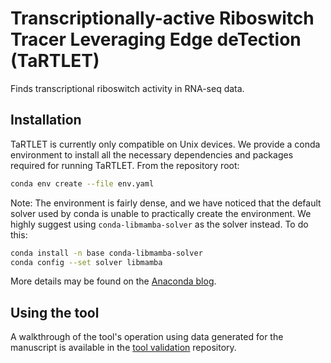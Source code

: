 # Transcriptionally-active Riboswitch Tracer Leveraging Edge deTection (TaRTLET)

Finds transcriptional riboswitch activity in RNA-seq data.

## Installation

TaRTLET is currently only compatible on Unix devices. We provide a conda environment to install all the necessary dependencies and packages required for running TaRTLET. From the repository root:

```bash
conda env create --file env.yaml
```

Note: The environment is fairly dense, and we have noticed that the default solver used by conda is unable to practically create the environment. We highly suggest using `conda-libmamba-solver` as the solver instead. To do this:

```bash
conda install -n base conda-libmamba-solver
conda config --set solver libmamba
```

More details may be found on the [Anaconda blog](https://www.anaconda.com/blog/a-faster-conda-for-a-growing-community).

## Using the tool

A walkthrough of the tool's operation using data generated for the manuscript is available in the [tool validation](https://github.com/lepton-7/tartlet-pub) repository.

